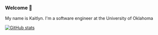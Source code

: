 ### Welcome 🌟
My name is Kaitlyn. I'm a software engineer at the University of Oklahoma

[![GitHub stats](https://github-readme-stats.vercel.app/api?username=kpe03&hide=stars&show_icons=true&theme=omni )](https://github.com/kpe03/github-readme-stats)
